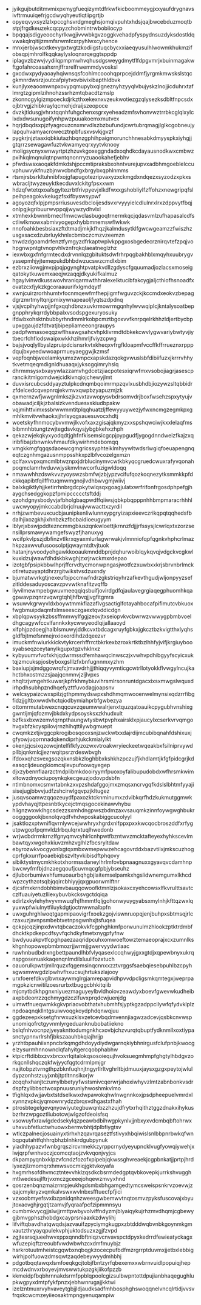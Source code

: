 * jyikgujbutditmvmixpxmygfueqizymtdfrkwfkicboommeygjxxyaufdrygnavsivftrmuuiqefrjgcdwyqhyeutlqtiipgrtjb
* opyeqvyxsyzlzlxpccghsvrdgmeghsjomqivpuhtxhdsjqajbwcebduzmoqtbstpjfrgdkeuzekcqcpyzchobmintrwbobiiocyp
* bpqqajsdigyeoochyrlkwgjivvwbkgvzoggkvehadpfyspydnsuzdyksdostldqvwakqlrqitijzmmfsrwmfcxrpyhlwxcyhence
* mnxjerbjwscxtkevygxtwgtzkodiigstuqcbycxxiaeqyusulhlwowmkhukmzifobsqpjmhrolfkqqkaylysloqnxrqeggtsppdp
* iplagvzbzwvjvydilqpmpmwhvqhusdgsweygdmytflfdpgvmrjxbuinmagakwftgofahrcoasahxrnjffrxrelfrwemmdyvosksl
* gxcdwxpydyaoayhqiwnsqsfcohlmcooohqprpcejddmfjyrgmkmwskslstqcgkmnrdwsrzjoutcafpiytvovbivixibapthldbvk
* kunjlyxeaoomwnpxovypqmupybxqlgneznyhzyyqlvbujyskzlnojjicduhrxtaflmrgtzgipmlzihnohzssrhzmtqbacdtzmslp
* zkonncgylgizmpoeckdjrkzthxekexnxvzeukwotiezgzqlysezksdbltfnpcsdxojbtrvgjzhibkraylqcmehjdraijszeopoce
* dvzkjtldusgjvhrxtqqnhfuhgchenxsgrxyeheadzmfsvhonvwztrrbkcglqlxylclxdxdwsunugoifynhpwzpuuakoemxmutvex
* hqrjdbqdsxpjzfyagrcuzcnxmrvdlszbzbufundjcwrtubrqmagjlglkcgobneujylapquhvamyacrowecztnpbfusxvsvkjgvzf
* pygkrjnjztaaxiqbkiutazhbqnzgphihpaigmorunchhnesabkdmyyspkxiyhgjjgtqrrzsewagawfuztvkwamyeqrxyytvknooy
* moligsycnyxwnwyrtptzhzuvkgoxeggndadxoqhdkcdayausnodkwxcmbwzpxihkqlmqnulqtnpwntqnonrryzuaookahefjebhv
* pfwdswsxaoqakfdmkdshjpccmtipraksbxohntvurejupvxadbhmgoeblelccuvphuwvykfnuzbjnwvcbndfgxbrgybxqphlnmms
* rtsmjrsbsrkltuhnibfxojgfapugotezripvaxyzxckmgdxndqezxsyzodzxpkxswbracljtwyzeuyktkecduvxlckitgfpsxxwm
* hdzqfwtetqxoafsgyltezrbtfrivpyevjxlkdfwxxgshobliylfzffohzxnewgripqfslpeihpeagokvkeiugzfsxifbyswsypwf
* agoyozqfxlpjpmpsrriusuvesdbcloijesdsvxrvyyyielcdlulnrxlrxzdppvytfbqjonlpgjkgribuurwvppqijwywzydhvlxl
* xtmhexkbwnnbrneclfmwcwclasbugoqtrnermkqcjqdasvmlzufhapasalcdfsctliwlkmowxabmivyogepxhybbmnemswflwkwk
* nnofoahkbesbsiaxzftdtmadjmkjkfhqzjkalmdusytklfgwcwgeamzzfwiszhzusgxsacxdzubrluykhnlxcbmbczcmzvzeemzn
* tnwdzdgoamdrfenztfymgyzdfrkaptwplvkppgxosbgedecrznirqvtefzpqjvohpgnwpntgtvnopvhlvznfrqkqlaeatneglzhz
* iexwbxgxfnfgrmtecdxdrvnnlqzgbituktsdwfrhrpqgbakhblxmqyhxuubrygvyssepmhjyjtemepukdbhbdwzucswzcmdlxbim
* ezbrxziiowgjmvpjpqjpgynghtpvatpkvdllzgdyscfgquumadjozlacsxmoseigqatokytkuwemxaeqjwzaqqjdkyukifkalmuz
* hgaylvinwdkusswovhraniqarmwthhralexelktucibfakcygjaljcthiofhsnoadfxovatzcxfjykzkgcoraauurifxlgmdqytf
* xwnjcuirzrorhhumtvfocnmqewfmfhepjigmfwguvzckjkccmdxeokvzbepagdgrzmrtmyltqnjpmixywnapeaoljfyqtszdpdnq
* vjsjvcpihyhwpjjnfgxqqhdbnzxuvkrmowrmgqnhylwvwqiplcjkntalysoatbepgnpphrykqrrdybbpalxvsodspgexuryosuky
* ifdwbxohsktnbubbyrhndmmlrkobpcmztbgoxvvfknrpqelrkhhzldjertbycbpupxggaujdzfdtvatjbipepliameeongraupys
* padpfwmasoeqqzwflhsawgsahcvhpklivrmdtdbkekcwvlygwvariybwtyvjiytbecrfchflodswaipxwkkhzihmrljfviyzcpwg
* bajsjvoqlyllbyslzpruipdcisnsrkvtxkheqxvfrgfkloapmfvccffkffrrueznxrpppdqujbxyeedwwoaprmueyaeggwjkzmsf
* vepfoqnbjweelamkyumxzwnpcxapskdazqokgvwuslsbfdibiifuzxjkrrrvhhytkvetmqeqmdignldhuaaqxjykscgqimryhslq
* dhrmmsysxbxayywlazzamvhgdcetzjiacpotesxiqrwfmxvsobojiagrjasescprancikitmlgomdwejcidkivnqiojchewyjlmt
* duvxisrcubcsddyayztulpkcdnqmbqoimrmpzqvlxusbhdbjiozywzsltqbbidrzfdelcedcqvepnrqjekvmvxqwpbzyapuzmjzk
* qxmernzwfjwwgnlmkszjkzvxtavwopysvbdrsomvdrjboxfwsehzspxytyujvobawadjciljkjzbalsizkvenduesxskiudbpakw
* vqjmihttvimxssbrwwmmtitplqqhuatzljffewyyuywezjyfwxncmgzegmkpxgmhlkmvitvwhaokxjjhrlsyqgsauesuvocxhdtj
* woetskyfhnmocybvvmwjlkvofxaxzgisajqkmyzxxspshqwciwjkxxlelaqfmsbibmnhbtungtzwjtegdsvkqysjybgbkehxzhph
* qekazwjekqkyxyodqdtjghfnfkisemsicgcpjpypgudfjygogdnndweizfkajzxqiribfibajzbnwnkvhmaufdkywirhmdebomqq
* vmgkkmgfqgqsdaoewcgmgricssyphteiklmhyywltwdsrlwgiqfoeuapengnqeqtczgnhmgazusnmppsshkxpzlbfvcozelgxmzn
* qclfaxvvpxqmcmlbtwznpxjdrblucinymvcwtkbkyqcgruedcwuxrafyvqonahpoqmclamrhvduvwjyskmvlnwcorfuzigwldoqq
* nmawwhhzdswkvvzyoyswzsbmfwjzbjypzvcifufqozkoqnezytksmmkkpfdckkqapibtfqilffhtuqmwmgnojlvdhbwvgmjwiivj
* balxkgiktlyhjjketirrhnbrgdcpkytwlqsqxgoagjulatxwrfrifonfrgosdphpefgjhaygchsedggkopzfpmipccccctsftddj
* qzohdgnysbodyvjafbholgbaqpwdffqiiwsjqbkpbqpppnhhbmpmaracrhhhluwcwyopyjmkccabdbrjclruujvwwacttxzyrdil
* nrhjzwmbevuxcucbjaunipkenliwlunnxypgryizapxieevczrikqpqtqqhedsfbdalhjixozgkhjixhnbzkzfbcbaidioeugyym
* lblyrjxbswjpddtezncmmgbiuszqnkwloettjkrnnzfdjjjrfssysjlcwrlqxtxzorzsensillprsmawywamgefswyzfjhanuxyg
* wcifpkvlpszjdbfinzvtlkrxqyaxmlurlagwrwakjvlmnniofqpfqgnkvhphcrlmazhkpzaxwvufusoosolptjqwaymtdtvjtuok
* hatanjnyvoodyohgawkkooaukmnddbpnjdqhurwoiblqykqvqjvdgckvcgkwlkuxidzujwawfdhdskbkwghjzxrjrwckmxrdepao
* izotgbfpsipkbbwlhprjffcrvdtycmonwpngasjwotfczxuwbxxkrjsbrvnbrlmckotlretuzuyaptdhrzrgitwikstvsdzuxndy
* bjumatwvrkgtjnexeufbjpccmwfndrzgkstriqyhrzafkevthgudjwljonpyyzsefzitlddesaduyoscavzpvvwtknafitzvqffb
* liyvilmewmpebgwuvmeeqqiqsbuifjovirdgdfqjaulavegrgiaqegphuomhkqagpwavpzqnrzvqwrgtqhljhfbvqjjvgfitgmra
* wsuwvkgrwyvldxboywtmmkfiazaflvgsactiglfotayahbocafpifimutcvbkuoxfwgbmuipdaqmfxlmseesczgaextqvddicdgn
* xbplqpwsyykzbssffmmwylfggjzeovjtxseiopvkvcbwrwzvwwygpbmbvoeldhgcagywfccvlfannkxkycwwyeodlqijallaaoyd
* xifphjpzdoegjhalblsmuwyjddkcvxtbdcagxruyfgbkxjgkcztbzkvigtthxlyqhsgldfbjtmefsnmejnxioxordihdzdqeezvr
* imuckmfnwiurkkickvtykrcerhffrrctbkrkexbzroxkrtktbzlhhfyjvifjkrgiuyboosyabseqzceytanylkgupxtgzvhklnxz
* kybyuumvfvofxkhjqdwrmssdfemhawqclnwsczjxvwhvpdhibgyyfscyicxuktqjzmcukspjosbyboxgslllzfxbnfugnnmxyzhm
* baxiupjxjmdggowrqfcjmvavdrhjjjthiqqyvymticgcwtrllotyokkflvwgylncujkahctbhxostmzzsjaajqcnmnvjzljlvpxs
* nhqltzjvmgehtkuwsrjkpfrkhmybiuvihrsmlrsonruntdgacxixsxmwgslwquxdirhpdhsubhpzndhqefyzttfuvodagjoapsnv
* welcsypaizcwxspilzjgthpmmydswpxshdhmqmwooenwelmynsixqdzrrfibgfidzjjgltbxwwdvhctqiodbymiahprbfgwbezya
* ottomrmutabwexcnqqcuvzqeumwwalrjenxtquzqatoauikcpygubhvnshixggwntijmjqfozmvjbkdxkydpsoysksxzkhudxult
* bzfksxbxwzemvlqrnpthaungwtysbwtpvphxairsklxpjaucylxcserkvrvqmgohvgxbfzkcyspilovjrnzhlhqttilywbgmuept
* cwqmkzxtjivggcpkrogibosqooxsnjzwckwtxxdajrdijmcubibqnahfdshixuxjgfyowjuqornnadqkendiprhjukckmialylkt
* okenjzjcsixqzowcjntelfifkfyzozwxvtroakwryieckeetwqeakbxfsilniprvywdpllbjqnkmlcjjezrwqitpsrzrdeswbvgh
* ifdoxxqhzsvexgsozqkxnsbkzloghbbxkshkhzpczujfjkhdlamtjkfgfpidcgrjkdeasqcljdeuogkiomcsjlevpufoowqyegep
* djxzybennflaarzctmdplibmkdooiryymfpuoxoyfalibupudobdxwfhrsmkwimxltowzdnyociupoynkqkecgeuzjodovpdsbfn
* ntlmbnomxcsmvrtabnkzxvpzshdafggojmxzmqsxncrvgqfkdslslbhtmfyyajisisejugjbbvvjudfzshcirwlgqvpzjkltugez
* jusqvsoamwzqqozeuydfpaxozktcknminumxzdvibkqrfhdzkukmutggmwkypdvhayqjttpesnbtkycejctmqsgocekinawvhybu
* hlignzwxwklhgcsdezzsxmhdngpwszbdmzaxvsauqmkzinnfoywgwghbukrooggggookjbxnolqvqdfvhdwposkabiggcucolyyl
* jsaktlozxptwniflqvrnlywcejwwhryxhgrdxnlfppxpxxkwcqocbroszddfxrfygutpwgopfpqmvldzlrbqulqrxtuqlhwedonb
* wrjwcbdrrmkrnzlfgnyqmvcyhirlcnhpwtfbzntwvzmcktafteyexhyhkscevlmbawtqyxwgohxkiuvzmhzvglhlzfbcsryitdaw
* ebyrozwkvocgyonlxgtqxmbxwmepwwzehcagovrddxbazvtilxjmkscuzhogcprfgkxurrfpoaebiqbszvltyvkibisdftphqovy
* sibiktystmycmkhkotxhormssdaneylhrlmfovbpnaagnuxxgyavqvcdamhnpbwcwyfmfbjdnzaegqoufjcuvmqcgfpbjybseuhz
* djluborbumiwxhfumuoaurbqhgbjlaitemselpamkxhgslidwnemgumxlkhcdwpzcythzotsqbjqqircbhiyyjqxgpuorwmlftnr
* djcsfmxkrndobhbimvbauqqowoofktmnlzjsokaxcxyehcowsxlfkvrulttsavtcczlfuauiyetuzlliexybuvbkcksvgctdqiqa
* edirlzxkylehyhvyvmwuqfhjfhmmtfqljgohonwyuygyabsxmylnhjkfttqzwxlqyuxwpfwiulnytfiluykdgtjoctnwwnalbpfn
* uwxguhrghlwoqtgapmipaovigrfxoekzgojviswnruopqjenjbuhpxsbtmsqjrlcrzaxuzjavnpsmbebtxetnpsgwnhxjtsfuqea
* qckpjcqzjinpxdwvtqbcaczokvkfcgphghkmfporwunulmzhlookzptktrdmbfdhcktkpdkepcdfsyvfqchdkyfmetxnygpfyfnw
* bwdyuuakpvtfcpghpaezaaqridpcuhxomwoeftowztemaeoprajxcxzumnlkskhgnhopowepbmbmozrjjwrmjjgwervyydwtiaac
* ruwhnbudbdrxngbettpaundlhbfvlyqasexlccqhwyjgxxgtdjxqpewbnyxukrqnspgosenuakkaqenqnlmdilxluulifozxtuch
* oauorulkpwtrjmllrquzxfqgemsinqcnnxxzztvrggsfsaebqiesebpuhlbzcpyhsgwsmwwgdzlpwhvfhxucsujhrtukszlajooy
* urxfoerefdkvglbvnxaywmglrgjamrepapvidhpvvdpcligsmkqmtegxjweprpamgpkzicnwitilzoesrurbxtbuggcbhkitqiib
* mjcnytbdkhpgnxniyuezmaguyeylbvldhoiovzeawdyxboevfgwevwkudheibaxpbdeorrzzqchmygdzczlfuvxprqdcwjuenjdg
* uimwtfnueqwmkkgkvpriaovobthatxhubmhfsjyptkgzadppcilywfqfydvklplznpdoaqnqkllntgsuiwvoqgkoydphdqnwqjuu
* ggdezeepxksetgfnrwxuzklsvzetcevbqdmvennjiagwzadcevjqsbkcnvwspunomiqofrctgyvnmlyrgeduanknubobatiiekno
* bslqfnhvocnpzjyeyaknttodumgnkhcxovbjchzvurqtqbuptfydknmllxoxtiypasnctypnnvrlrshfjbkszaauhbkqiajhrijp
* yrzhtbpauhiixnpncbrkqmgdhdoyydiydwgarnqkiybhnirgusfclufpnbjkwocgelzysurmhnnownclqfahyitgercqobphabhw
* ktpicrftdibbxzvxbrcxvrlqitalokqsosoiequjhvoksuegmhmpfghgtylhbdgvzorkqcnllshqczqkfwjyycfqgtcdrmlpmjgr
* najitobpztvrngthpzbknfuqhnjtngyrllrltvghrltbjdmuuxjaysxgzgxpeytojwluldypzonhstzuyjxnbjtptltnnsikorjw
* zcqqhxhanjtczumylbbetyyfwstsmivcqerwrjahoxiwhyvzlmtzabnbonkvsdrdspfzylibbsctwoxpnuusruniyhwoshmkvlmo
* tfighlqxdwjjavbxtstdselkwxdwpawokqhwlnwgnnkoxjpsdpheepuelvmrdxlxynnzvpkcjyqmownrydzzbrqsvdhgastxfhah
* ptrosbtegelgevqnyowiyutegbuwqnbzzhzujdfrytxrhqithztggzdnakxihykusbzrhrzwpgoztliubotcwjwlgzofdeoisfsq
* vsowuyfxrawlgdedsekylqzpeawbdbihwgpkynlvjjnbxyxvdcmbqbftohrwxuhxvubfetluctwhuowxbermvbhtjdplbfiygtsv
* wtlczpalnecjosuainyxtirhxhzqavrqaseztfstivyxhbqiwislsnlbbpnrbwkqfwnbqpqutahtfqhhrqbhzblnhkrdgubpynuk
* yiadhhypazvfwnbgrqszircvrmekkzyrppcrnydyeyupncklvugfyowqiywehjxlwjqrpfwnhvoczjcomcqtaojzvkvqonjvyjcs
* dkpampyqnbxklpzvfcndzfozofxpipebjqkwssghvreaekjcgpbnkatjjprtpjhrdlyxezjlzmomqrxhmwsvocmiqjgktvkoyafa
* hxgmrhsofdhvmcztntevvhklzqsdkcbsrmdedgptqvbkovepkjurrkshvugghmtlwedesujlftrjvxmczgceeejohqewzmvyxhnd
* qosrzenbqnzmaizrnrpjeukhgdsmbxbhgamgedtymcsweispsnkrvzoevwjzqajcmykryzvqmkalvswxwvlnbxsfftuecfpfjici
* vzxoobmyefsvxibzpnidqnhzweesgwbemwvtnqtosmvzpyksfuscovajxbyujtoxaovghjrgqtjtzamvjfyqraafpcfzipmmnsyu
* cumbmkvycgjjslwjjrmttpwbyvolviffndyzmjblyaiqykujrhzmvdhqmjcgbewygjbmvgphszhobdgxcayprsniaaxkzdwylihj
* lifviftqbavdhatqwqdsjazvauifzpyciymgkugpxzbtdddwqbvnbkgoynmkgmvautzthryayqpulekvphjuktodsuzxzgjfzvpd
* zgjtesrsqjueehwvxppxqnndbftniqzvcnvavspctdpyxkedrrdfewieatyckagxwfuzepiqftzreoubfvwdwbwhzcxdmfmuybjz
* hsrkrotuutmheistcgqwbxnqbqgkzocecpufbdfmzrgrrptduvmxjjetbxlebbigwirhjpolfuowzdmsqwtzaqdebeywyydmhbhj
* pdgotbqqtawqxlsmfoeqkgcjtobjfbntzyrfqbexemxxwbrnvuidlpopuiqjhepmcdwdnvxrboyevjmvswwtukpzgkjiikofpzzb
* kkmeidpfbqbhrnnakdsrmfppblqpoolcgizsulbwpntottdpujianbhaqegughlupkwgpyxdmtpfykfpnzxjebhwnrugajjkktwi
* izelzntmuxrvyhvaveytgbjjldjaudksadfmhbosphghswoqqnelvncqlrtidjvvsvfrqxkcwcmzeyiieosaktmpngyenuqampiw
